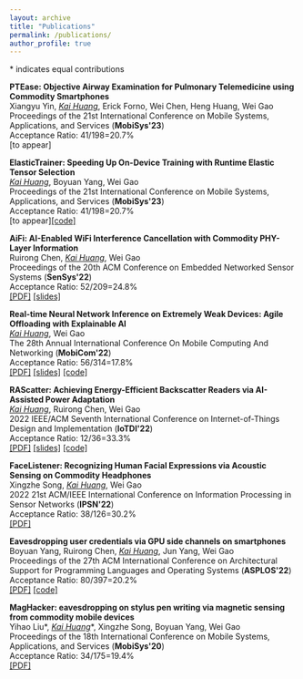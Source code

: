```yaml
---
layout: archive
title: "Publications"
permalink: /publications/
author_profile: true
---
```


\* indicates equal contributions

<b>PTEase: Objective Airway Examination for Pulmonary Telemedicine using Commodity Smartphones </b> <br>
Xiangyu Yin, <u>*Kai Huang*</u>, Erick Forno, Wei Chen, Heng Huang, Wei Gao <br>
Proceedings of the 21st International Conference on Mobile Systems, Applications, and Services (<b>MobiSys'23</b>)<br>
Acceptance Ratio: 41/198=20.7%<br>
[to appear]

<b>ElasticTrainer: Speeding Up On-Device Training with Runtime Elastic Tensor Selection </b> <br>
<u>*Kai Huang*</u>, Boyuan Yang, Wei Gao <br>
Proceedings of the 21st International Conference on Mobile Systems, Applications, and Services (<b>MobiSys'23</b>)<br>
Acceptance Ratio: 41/198=20.7%<br>
[to appear][[code]](https://github.com/HelloKevin07/ElasticTrainer)

<b>AiFi: AI-Enabled WiFi Interference Cancellation with Commodity PHY-Layer Information</b> <br>
Ruirong Chen, <u>*Kai Huang*</u>, Wei Gao <br>
Proceedings of the 20th ACM Conference on Embedded Networked Sensor Systems (<b>SenSys'22</b>)<br>
Acceptance Ratio: 52/209=24.8%<br>
[[PDF]](http://hellokevin07.github.io/files/sensys22-AiFi.pdf)
[[slides]](https://github.com/HelloKevin07/HelloKevin07.github.io/raw/master/files/AiFi-slides.pptx)

<b>Real-time Neural Network Inference on Extremely Weak Devices: Agile Offloading with Explainable AI</b> <br>
<u>*Kai Huang*</u>, Wei Gao <br>
The 28th Annual International Conference On
Mobile Computing And Networking (<b>MobiCom'22</b>)<br>
Acceptance Ratio: 56/314=17.8%<br>
[[PDF]](http://hellokevin07.github.io/files/mobicom22-AgileNN.pdf)
[[slides]](https://github.com/HelloKevin07/HelloKevin07.github.io/raw/master/files/AgileNN-slides.pptx)
[[code]](https://github.com/HelloKevin07/AgileNN)

<b>RAScatter: Achieving Energy-Efficient Backscatter Readers via AI-Assisted Power Adaptation</b> <br>
<u>*Kai Huang*</u>, Ruirong Chen, Wei Gao <br>
2022 IEEE/ACM Seventh International Conference on Internet-of-Things Design and Implementation (<b>IoTDI'22</b>)<br>
Acceptance Ratio: 12/36=33.3%<br>
[[PDF]](http://hellokevin07.github.io/files/iotdi22-RAScatter.pdf)
[[slides]](https://github.com/HelloKevin07/HelloKevin07.github.io/raw/master/files/RAScatter-slides.pptx)
[[code]](https://github.com/HelloKevin07/RAScatter)

<b>FaceListener: Recognizing Human Facial Expressions via Acoustic Sensing on Commodity Headphones</b> <br>
Xingzhe Song, <u>*Kai Huang*</u>, Wei Gao <br>
2022 21st ACM/IEEE International Conference on Information Processing in Sensor Networks (<b>IPSN'22</b>)<br>
Acceptance Ratio: 38/126=30.2%<br>
[[PDF]](http://hellokevin07.github.io/files/ipsn22-FaceListener.pdf)

<b>Eavesdropping user credentials via GPU side channels on smartphones</b> <br>
Boyuan Yang, Ruirong Chen, <u>*Kai Huang*</u>, Jun Yang, Wei Gao <br>
Proceedings of the 27th ACM International Conference on Architectural Support for Programming Languages and Operating Systems (<b>ASPLOS'22</b>)<br>
Acceptance Ratio: 80/397=20.2%<br>
[[PDF]](http://hellokevin07.github.io/files/asplos22-perfinfer.pdf)
[[code]](https://github.com/perfinfer/code)

<b>MagHacker: eavesdropping on stylus pen writing via magnetic sensing from commodity mobile devices</b> <br>
Yihao Liu\*, <u>*Kai Huang*</u>\*, Xingzhe Song, Boyuan Yang, Wei Gao <br>
Proceedings of the 18th International Conference on Mobile Systems, Applications, and Services (<b>MobiSys'20</b>)<br>
Acceptance Ratio: 34/175=19.4%<br>
[[PDF]](http://hellokevin07.github.io/files/mobisys20-MagHacker.pdf)
